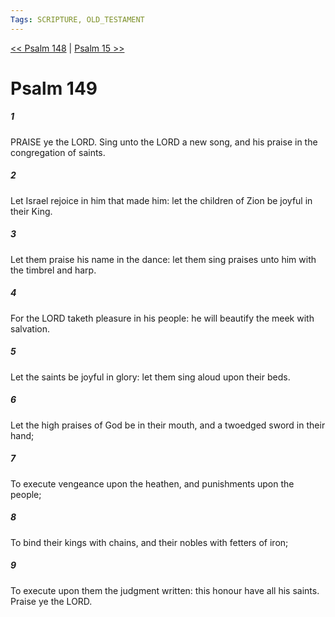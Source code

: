 ```yaml
---
Tags: SCRIPTURE, OLD_TESTAMENT
---
```


[<< Psalm 148](OLD_TESTAMENT/19_Psalms/Psalm_148.md) | [Psalm 15 >>](OLD_TESTAMENT/19_Psalms/Psalm_15.md)

# Psalm 149

##### 1
 PRAISE ye the LORD.  Sing unto the LORD a new song, and his praise in the congregation of saints.
##### 2
 Let Israel rejoice in him that made him: let the children of Zion be joyful in their King.
##### 3
 Let them praise his name in the dance: let them sing praises unto him with the timbrel and harp.
##### 4
 For the LORD taketh pleasure in his people: he will beautify the meek with salvation.
##### 5
 Let the saints be joyful in glory: let them sing aloud upon their beds.
##### 6
 Let the high praises of God be in their mouth, and a twoedged sword in their hand;
##### 7
 To execute vengeance upon the heathen, and punishments upon the people;
##### 8
 To bind their kings with chains, and their nobles with fetters of iron;
##### 9
 To execute upon them the judgment written: this honour have all his saints.  Praise ye the LORD.
